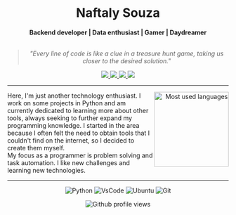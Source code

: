 <h1 align="center"> Naftaly Souza </h1>
    
<div align="center">
<b>Backend developer | Data enthusiast | Gamer | Daydreamer </b>
<br>
<br>

<blockquote>
    <p><i>
        "Every line of code is like a clue in a treasure hunt game, taking us closer to the desired solution."
    </i></p>
</blockquote>
</div>

<div align="center">
    <a href="https://instagram.com/naft.py" target="_blank">
        <img src="https://img.shields.io/badge/-Instagram-%23E4405F?style=for-the-badge&logo=instagram&logoColor=white" target="_blank">
    </a>
    <a href="https://twitter.com/tatastudyyg" target="_blank">
        <img src="https://img.shields.io/badge/Twitter-1DA1F2?style=for-the-badge&logo=twitter&logoColor=white" target="_blank">
    </a> 
    <a href ="mailto:naftsz.dev@gmail.com">
        <img src="https://img.shields.io/badge/-Gmail-%23333?style=for-the-badge&logo=gmail&logoColor=white" target="_blank">
    </a>
    <a href="https://www.linkedin.com/in/nftsz/" target="_blank">
        <img src="https://img.shields.io/badge/-LinkedIn-%230077B5?style=for-the-badge&logo=linkedin&logoColor=white" target="_blank">
    </a> 
</div>


---
<div align="right" style="margin:auto">
     <a href="https://github.com/NFTSZ">
        <img height="170em"
             src="https://github-readme-stats.vercel.app/api/top-langs/?username=NFTSZ&hide=html,jupyter%20notebook&langs_count=6&hide_border=true&layout=compact&show_icons=true&line_height=24&theme=transparent&title_color=4a86d1&custom_title=My%20favorite%20languages"
             alt="Most used languages"
             align="right">
    </a>
</div>
Here, I'm just another technology enthusiast. I work on some projects in Python and am currently dedicated to learning more about other tools, always seeking to further expand my programming knowledge. I started in the area because I often felt the need to obtain tools that I couldn't find on the internet, so I decided to create them myself. <br>
My focus as a programmer is problem solving and task automation. I like new challenges and learning new technologies.

---
<div align="center">

![Python](https://img.shields.io/badge/Python-FFD43B?style=for-the-badge&logo=python&logoColor=blue)
![VsCode](https://img.shields.io/badge/VSCode-0078D4?style=for-the-badge&logo=visual%20studio%20code&logoColor=white)
![Ubuntu](https://img.shields.io/badge/Ubuntu-E95420?style=for-the-badge&logo=ubuntu&logoColor=white)
![Git](https://img.shields.io/badge/GIT-E44C30?style=for-the-badge&logo=git&logoColor=white)

<!--<h4>Learning/improving technologies:</h4>

![Java](https://img.shields.io/badge/Java-ED8B00?style=for-the-badge&logo=java&logoColor=white)


<h4>Interested in learning:</h4>

![MySQL](https://img.shields.io/badge/MySQL-005C84?style=for-the-badge&logo=mysql&logoColor=white)
![Django](https://img.shields.io/badge/Django-092E20?style=for-the-badge&logo=django&logoColor=green)
![Pandas](https://img.shields.io/badge/Pandas-2C2D72?style=for-the-badge&logo=pandas&logoColor=white)
-->


![Github profile views](https://komarev.com/ghpvc/?username=NFTSZ)
